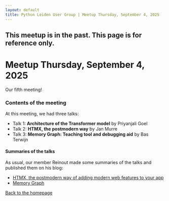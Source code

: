 ```yaml
---
layout: default
title: Python Leiden User Group | Meetup Thursday, September 4, 2025
---
```


## This meetup is in the past. This page is for reference only.

# Meetup Thursday, September 4, 2025

Our fifth meeting!

### Contents of the meeting

At this meeting, we had three talks:

- Talk 1: **Architecture of the Transformer model** by Priyanjali Goel
- Talk 2: **HTMX, the postmodern way** by Jan Murre
- Talk 3: **Memory Graph: Teaching tool and debugging aid** by Bas Terwijn

#### Summaries of the talks

As usual, our member Reinout made some summaries of the talks and published them on his blog:

- [HTMX, the postmodern way of adding modern web features to your app](https://reinout.vanrees.org/weblog/2025/09/04/2-htmx.html)
- [Memory Graph](https://reinout.vanrees.org/weblog/2025/09/04/3-memory-graph.html)

[Back to the homepage](/)
